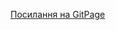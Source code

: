 [Посилання на GitPage](https://nastiachooo.github.io/1-front-end/students/chuprey_anastasiya/home_work_10/task_1/index.html)

